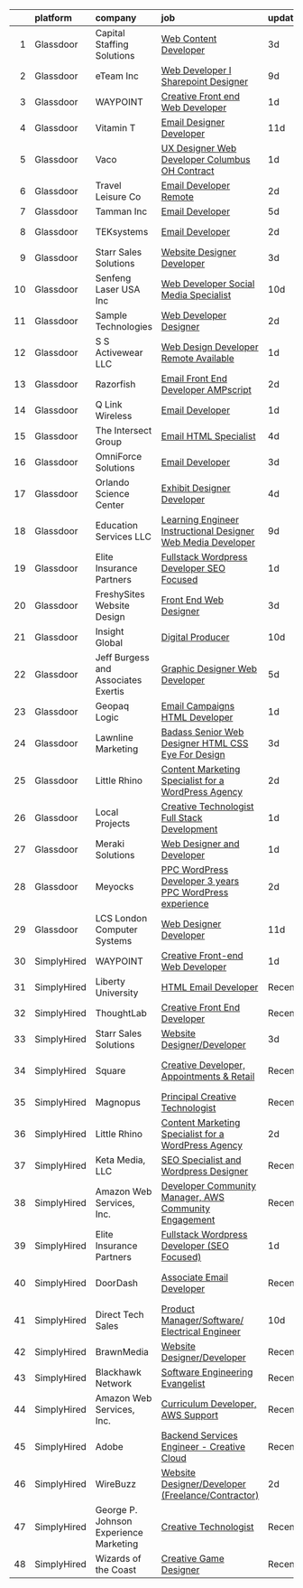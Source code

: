 

|    | platform    | company                                | job                                                                                                                                                                                                                                                                                                                                                                                                                                                                                                                                                                                                                                                                                                                                                                                                                                                                                                                                                                                                                                                                                                                                                                                                                                                                                                                                                                                                                | update_time   | location            |
|---:|:------------|:---------------------------------------|:-------------------------------------------------------------------------------------------------------------------------------------------------------------------------------------------------------------------------------------------------------------------------------------------------------------------------------------------------------------------------------------------------------------------------------------------------------------------------------------------------------------------------------------------------------------------------------------------------------------------------------------------------------------------------------------------------------------------------------------------------------------------------------------------------------------------------------------------------------------------------------------------------------------------------------------------------------------------------------------------------------------------------------------------------------------------------------------------------------------------------------------------------------------------------------------------------------------------------------------------------------------------------------------------------------------------------------------------------------------------------------------------------------------------|:--------------|:--------------------|
|  1 | Glassdoor   | Capital Staffing Solutions             | [Web Content Developer](https://www.glassdoor.com/partner/jobListing.htm?pos=122&ao=1110586&s=58&guid=00000182bf277d34a5903e07c452c53f&src=GD_JOB_AD&t=SR&vt=w&ea=1&cs=1_0bc662e6&cb=1661064412820&jobListingId=1008076145332&cpc=8795CF9063CD573D&jrtk=3-0-1gavievb4jigj801-1gavievbtghqi800-8bb32b42024fd11d--6NYlbfkN0AHXq2vAVwR3IH7wgnTMdWCa3HguypIXx0DFudX-u0zu6XSU0N9gDGCMsnO9yvyAfOBmM0fm9Ew2n-iPCtQH5KjFYoP65k9zOhdkHSR8pSP84WNl7tb9LhBHqSW26SPAcgRqY92wchbV1YjTogn0oetfvIM8cBqnccKlMzZCIp-UdAakgeYThMjmhEtV8vcX70vWQtFoLeQtuhxS1tUjf9-GgsQ4HdTzmIL50fBUW7zf7RRl8TgiXVBXI414QuV5ljdEzpS3fP-pM-rRXbEsWwPYEAh86e4ObE5eynp2vj3QaFz56Xt_fD1kLJE_NWS5qCJamEb6YjTwbDlJK9O5nNRtdAZaKYYsjZcw2sqDYK5VEnf_25fFz6tU7xH_MnMceurGhSRjaJmGMCJRYrOQTZIt2Z43r6Ee6VpXZErZPD1QfqLPRLa7DmZUfpvPQV5RQ8mrpCGAA1piZWzawIX-626CVcWZsPXTLj_leoogmyAjPdrrei6kXWj6lJXHH8IQUkucZr57bOAqw%3D%3D)                                                                                                                                                                                                                                                                                                                                                                                                                                                                                                                                       | 3d            | Remote              |
|  2 | Glassdoor   | eTeam Inc                              | [Web Developer I  Sharepoint Designer](https://www.glassdoor.com/partner/jobListing.htm?pos=126&ao=1110586&s=58&guid=00000182bf277d34a5903e07c452c53f&src=GD_JOB_AD&t=SR&vt=w&ea=1&cs=1_6064502d&cb=1661064412820&jobListingId=1008066878548&cpc=2CAED5C921A5F994&jrtk=3-0-1gavievb4jigj801-1gavievbtghqi800-850d932022c0bcc9--6NYlbfkN0Dtmpfj98iB4C0jJJOWen3Era3IQfJzNZ4PFwBIKpo80E20bU78zJ3qEgsYTK5DSPzuclvV91SisNWEKTRqgjREJl8qL5FgOUjzi02qgR1gqdgVoYCVdoiSQWs_6sV0PbQu6hjJGDTziVQRi1HM42vBckjptE7aIC_lp1RQcBvCaDRqAl_A3ENu8PewGKQpueXriNRJceVKK-mL-BAEikFswRwE2z2qokhBCzYjDHSk9JHZ5OhtPYqqp5-Neh2FNJc4x3vcfyv05GljqB0fbssX3wfIIqaF81tCA-KsmKpcByhg_EM3h6d5-C3EtaGEmeY6S8Tfqla1kiyWsCj0TH6Oday7k4AUj3cgPyoD8_PvGZPIHmrAQegixqAreHQO-fQdQCE0AgpEObgP5MDCefvVf3TWqrwDjOfOXKO7YK_cTgQrqSZKv-25KFiEE-MFfGEzqGfm6P7vTUTpsdKICFIksYzDstQaBFA0XTGvAoLKVbHLdj5ziB18Bdno8IsgkNcL3UMKx8fOdgPi7a_xBeV6)                                                                                                                                                                                                                                                                                                                                                                                                                                                                                                                    | 9d            | Hartford, CT        |
|  3 | Glassdoor   | WAYPOINT                               | [Creative Front end Web Developer](https://www.glassdoor.com/partner/jobListing.htm?pos=129&ao=1136043&s=58&guid=00000182bf277d34a5903e07c452c53f&src=GD_JOB_AD&t=SR&vt=w&ea=1&cs=1_c1b47ef4&cb=1661064412820&jobListingId=1008081880701&jrtk=3-0-1gavievb4jigj801-1gavievbtghqi800-798fdaab24be8c44-)                                                                                                                                                                                                                                                                                                                                                                                                                                                                                                                                                                                                                                                                                                                                                                                                                                                                                                                                                                                                                                                                                                             | 1d            | California City, CA |
|  4 | Glassdoor   | Vitamin T                              | [Email Designer   Developer](https://www.glassdoor.com/partner/jobListing.htm?pos=115&ao=1110586&s=58&guid=00000182bf277d34a5903e07c452c53f&src=GD_JOB_AD&t=SR&vt=w&cs=1_6732fd39&cb=1661064412819&jobListingId=1008063446663&cpc=C4A69CCDBB3B9599&jrtk=3-0-1gavievb4jigj801-1gavievbtghqi800-d4692659256fa42c--6NYlbfkN0DMrcEu7yrtATojKJA7cEzGQ3FdRGWLh0CZQInL4ECGI6k5tN82kdM0cJmh4vC7GggoaDpZF-uGe_M1NRG9meqqrMiqmAibSBPx91WqWCDd7pX7v9No6_bR947IRTmNSOrdi9g-FXlm5MpCL9DmphcIF52SZa-kB9RfDg1t5yECEr_8QhtN51zfHXYgRSTBn_19Lau4oR0KlFxt48gff2pMqhczw1kofdvP4nPiPriNy2wa8t9Su5DkKc7KzaWHwneWGuMLX_SFf4QVBOEIYbO9cHA4OlnZZpZZFo8qcAqHCjiRV8qEBMAKxJEIGxcbPyhIgVDiXFROHz0T-RrlxOlDPFZgQPpQtOjC4p5-znMiLZV3-NZRn1wdLZOr5T1WvJHoN_P905jLNbP81yiJh9JGYB2yL8Wa7o-FnUCU000AKA9dmQxhsuZPWQSvTxmAZa662lLXhspht6gN6JmDM_BQnv_hJoXRnm53v04aDelYPQ%3D%3D)                                                                                                                                                                                                                                                                                                                                                                                                                                                                                                                                                                       | 11d           | McLean, VA          |
|  5 | Glassdoor   | Vaco                                   | [UX Designer  Web Developer    Columbus  OH   Contract](https://www.glassdoor.com/partner/jobListing.htm?pos=125&ao=1110586&s=58&guid=00000182bf277d34a5903e07c452c53f&src=GD_JOB_AD&t=SR&vt=w&ea=1&cs=1_661be4df&cb=1661064412820&jobListingId=1008081445097&cpc=F4EED0218A761C36&jrtk=3-0-1gavievb4jigj801-1gavievbtghqi800-49a826265b10ae96--6NYlbfkN0D_sybMACCpf9B-677oK5j6rPldVB6BlrVvFjO_o-GJZbzuF-qh4PxErFUqfUsv_6u-7anCP2QzwgZ2b5Nxma_Cmyz3dwaQ5mAwI2p9kjSwVP2lokha-mPe8DNosJknwz-6_MCKUySezjGZobf7miY0KuzK872jTNLCHoWH1v03sbwoFj0Vvp289MRhEdvO7Iht-q3u2W7ZF2IlalxdWr-dBluQPTlrP0lP26Q_UwyCs9AU8l7Se8L9hiJCCF40p7ntFCZms_UuAU4oxjatt-EdTxhoua_9TB9NZ_dB5QNHzSr-NfLfrZfXw5-4FtXfh3vefy1QREjf-b1Z1Y4CH9Uc_0uVpx4iX0Lx9CmE2Q-ZqM2moBAqEbnHM4HK3Pr2GlSYALohkwJ6J3c_Dtk-n-fFlvgTj0byPOaU9YVeacQyEv_UUxBXftsrHpp-TbgjVQt9DEFaUv_VJKeYj1Hhr-scn9-ylb6ord4IhGq4Bohoz8wFtSM2BKpSNPkXzv1ollH05zhApwKh9EKrQwqxn8QQygiJVPWsbpz_3NUBD3y_KxQf9SqHxbnTumI_Ur2lb04%3D)                                                                                                                                                                                                                                                                                                                                                                                                                                                     | 1d            | Columbus, OH        |
|  6 | Glassdoor   | Travel   Leisure Co                    | [Email Developer   Remote  ](https://www.glassdoor.com/partner/jobListing.htm?pos=128&ao=1136043&s=58&guid=00000182bf277d34a5903e07c452c53f&src=GD_JOB_AD&t=SR&vt=w&cs=1_d7da9dac&cb=1661064412820&jobListingId=1008079659296&jrtk=3-0-1gavievb4jigj801-1gavievbtghqi800-0defa98449857ebf-)                                                                                                                                                                                                                                                                                                                                                                                                                                                                                                                                                                                                                                                                                                                                                                                                                                                                                                                                                                                                                                                                                                                        | 2d            | Orlando, FL         |
|  7 | Glassdoor   | Tamman Inc                             | [Email Developer](https://www.glassdoor.com/partner/jobListing.htm?pos=127&ao=1136043&s=58&guid=00000182bf277d34a5903e07c452c53f&src=GD_JOB_AD&t=SR&vt=w&ea=1&cs=1_ad087417&cb=1661064412820&jobListingId=1008072470181&jrtk=3-0-1gavievb4jigj801-1gavievbtghqi800-0e202fd04e300cc3-)                                                                                                                                                                                                                                                                                                                                                                                                                                                                                                                                                                                                                                                                                                                                                                                                                                                                                                                                                                                                                                                                                                                              | 5d            | Remote              |
|  8 | Glassdoor   | TEKsystems                             | [Email Developer](https://www.glassdoor.com/partner/jobListing.htm?pos=117&ao=1110586&s=58&guid=00000182bf277d34a5903e07c452c53f&src=GD_JOB_AD&t=SR&vt=w&cs=1_0d735a5b&cb=1661064412819&jobListingId=1008078445654&cpc=AC285F3A3ECA6BB0&jrtk=3-0-1gavievb4jigj801-1gavievbtghqi800-50c6ba0c79b57535--6NYlbfkN0AuKz8EBO1xHDEL7V2YF9xF3dC_I9B9i-Zw2Jh8clPMK3KTieKealHQMRxLfyLBLKIUXvkhOpTVMZO54jnFsfE_40S2u_APVCT3ZDJTMpDjXxvGrSH1QJXSuUQ1PT67D_R_LFKuiRVGR-heNesM4gJnlapIMZH6R4LpOp7nbxKbffxx9UILbM-PvxA5X-JmnX1EnzWPtu2Ld28f-3VOML3WnBVJqgmzvpCfFkO3-WQ1Rl07V6JCuHMt7g3rQjJvh8Vg4yproEO5owVTvcarpiJdDTgUYYVtL-tIfIe4mcHpvy1w2U7zOonbbGKy-MK_pqoFfM_tL6V1uJNoF_1d_NU8l1-Kms6NBf1DA31FFGJgbc6NMA5R2ZsTcQkmkkTCZ7DZh0XPUcGARSbCzQX_Jtgs2B8eQPuPiopHUj1LS2L_3jnGqXrJNVyVS8fK7_jP72GIhgUy_mHGle_KKNwJNE4ELNNlPaMYCakyZGnS9hWOdXvkjX-NBYjsZo9zNZ13H8DP-7d1DBPsynCKCGVjKapOb2qkKHPwQG6BdCkVOSkjiBlGP36A56NnvaPGTV9H6wO9Rcw0rU2GqoJCQ43Fzme3sjCqRwEMpfoOTHwSkAltusr3M-TOVK2pDdpdfOys6DnUvG4a8fHbCVu85eqM7nP-Zf756GjrXeyXXoveUBi7yd0mE0_nhCU_pAW1Iv48eTcs6WZOaheTC7-hm5UTdIC8Vg4LbV_NMsPPUhyDQq_6d0oKICoo7CNAbusGu69fZ1y44vItUgx0AUOYgnbebSBkWnYN_67fCK2KUY94rGSN1K78mqTOmk_k3h37LhXxNICjlZjQxYqBe9zkfkTyXwVxsq6bmLUWdXcIRe_h3KhfYMYKfI30OPXFjCup_tPZJYIT5RBsGWFsjXW6x6af2mJqinAUSs_PfCc%3D)                                                                                                                                | 2d            | Owings Mills, MD    |
|  9 | Glassdoor   | Starr Sales Solutions                  | [Website Designer Developer](https://www.glassdoor.com/partner/jobListing.htm?pos=101&ao=1110586&s=58&guid=00000182bf277d34a5903e07c452c53f&src=GD_JOB_AD&t=SR&vt=w&ea=1&cs=1_f1103936&cb=1661064412818&jobListingId=1008076136835&cpc=DD81B0F02CF16109&jrtk=3-0-1gavievb4jigj801-1gavievbtghqi800-ddcb1fae4ee85477--6NYlbfkN0DsjpLgDvBclJPstWYYib0fNii1R7GC7DO9whXo_Eh0zYplQGpKtzw1lQtNYmMRfcmvK3Iy5C2BL0KJu-lLXTyb6Wm7XNVR8tj-hk7PGBRuKgfb_ku9iZjH-tb3SYdl0QSLHwLG3gfTgr2yZczDS3iZiZk0EOtOAZRQT5c0HFjn9_Og2uxtKUXtRTFeZyNEgnJXSyJM7JHS8uozVIDtmKdGpzcXLKFMYHJ840EZUmBln5xSKWMCZJzj7TzIV3ExbsWE4dpPWJwgLw2SsFkhUepF7jvKJBdZG_inWP7_HI3ga1RUqSlv9Ku-Isro3ycCYNEISKHLreQV-e1dHM6zim1T2sJkUETf2is8ZGvXRmbT7On1zC0IZoMb3dxNo3navpgWvw_Zj-ox8eD6UoCU7rc7IACEKoEEPKAVRazgaBjAUvez2OWUiNcHprf-TZQ7ddFYEIft70HZph8OLF-fbz2EXl2ILpQ_u76SrBJNEZtF5saf8Y9FObnGWm1--5LBY2y-5oeTmsl2uw%3D%3D)                                                                                                                                                                                                                                                                                                                                                                                                                                                                                                                                  | 3d            | Norman, OK          |
| 10 | Glassdoor   | Senfeng Laser USA Inc                  | [Web Developer  Social Media Specialist](https://www.glassdoor.com/partner/jobListing.htm?pos=107&ao=1110586&s=58&guid=00000182bf277d34a5903e07c452c53f&src=GD_JOB_AD&t=SR&vt=w&ea=1&cs=1_60866546&cb=1661064412818&jobListingId=1008065893392&cpc=F5E96E35A1725171&jrtk=3-0-1gavievb4jigj801-1gavievbtghqi800-69604992de81714b--6NYlbfkN0Dx3r3E47sSe5bB3PIy1uzBZvlB7xy2NhfhZMlxQTsxrHvJuYZkuOAOolgM0RwwxFCUzk4WQx86HjZI4gUgx1C0oF6J0TbaPQPyt0QwcdVyAoCHhtnKoCAwe2uWQZDVyb42gfhggtBMSeQF_kTTK4cI21rqjrfWfVy7aWXOh3yapdlN40EuEuEi03dtXyA1NN4mS59OwmmNU-Alnr_hVKeabSO4siTQWp88qdB2tpW9rZ_DLtYFX9EA4xYkQcluEMjj0QCZ_MKikmrqbaopJjgRQPsLJqEczUNMCfkjVYTj4XmV45ivDD1WZ2oCWBUnxQVwndDR6mJ3xq6ZcXWWUY00DpNCeNPXBE0NyZzwrEhE8FAZjS5i55QIVLP3uk_m4US6L6hcArt_JB-swZBrrtZk-4GqfjRpEnyTrwqCcxsQyzmrbeA_iEHRNvVGgBTGg3brkkpcKkQVY2dUiZ2__tuEsz_i3Esp4ujqGaaAUyA9PuM4leMIIjfRWuSm5Wb4MHFUeIxY2N6_jA%3D%3D)                                                                                                                                                                                                                                                                                                                                                                                                                                                                                                                      | 10d           | Los Angeles, CA     |
| 11 | Glassdoor   | Sample Technologies                    | [Web Developer   Designer](https://www.glassdoor.com/partner/jobListing.htm?pos=114&ao=1110586&s=58&guid=00000182bf277d34a5903e07c452c53f&src=GD_JOB_AD&t=SR&vt=w&ea=1&cs=1_59ed826d&cb=1661064412819&jobListingId=1008078578505&cpc=56C4EA4A1A191A49&jrtk=3-0-1gavievb4jigj801-1gavievbtghqi800-cfcad52f3ccf37d8--6NYlbfkN0D4nuovUOU2dPryPr7-xanE7ZFWASvaSyNm3BqXIbrO0npDAFoAgEQsBBjUOAjv1PQnB3hwwrZmiOMA02kYqNnnHKWjfiGNMQW5EU7ErrgQUTQBKpdQ35ajdqRyVOpYt1ge-nlWBdEdOWxZg23c7O0q-QUnaWi8gZT3BRnlNxG5nms1UgSG3pAWYhhzkqBf5ijT4sr2aBCDEHfXgXLessUoqf7-itjj3CIGrZXcHjI0LjOnN38Qqwzn5eRgtEAtv_72HJBojMaTStN9F7Toxwr7p0Ode4YDxwM_H6MTagJsdBk3rECqW7kB3FhN0htM-_vLtOkpQ2HFUspKGnQq_NNZo2hXwqyk3nsbbLmiwe2xxIv8ufrpLTuuRP6gXZNmmFP6RAKVPMQhWkrdq-o3fe9gYJoQAOaoR734fgiWcFZr_3JvXmhUnuFyxLqw3wuR2my6pTctAXDyTQp41anZfRssOkyNFyTwtlX35jH915T1g8avpxHZxIeGmJOnswMSG4o%3D)                                                                                                                                                                                                                                                                                                                                                                                                                                                                                                                                                  | 2d            | Ann Arbor, MI       |
| 12 | Glassdoor   | S S Activewear LLC                     | [Web Design Developer  Remote Available ](https://www.glassdoor.com/partner/jobListing.htm?pos=109&ao=1110586&s=58&guid=00000182bf277d34a5903e07c452c53f&src=GD_JOB_AD&t=SR&vt=w&ea=1&cs=1_0d905e7d&cb=1661064412818&jobListingId=1008081606232&cpc=334ABAF5D42DC775&jrtk=3-0-1gavievb4jigj801-1gavievbtghqi800-11231ee6cd76ebf8--6NYlbfkN0Ajr136nt6A_LHOZ7dazkZBMRVGXfFx1UH3hXSlGZi78qV2vh4IIPaG56QxCFgA56BGxcurypYQkBVspfsnTZJRG1jkpX72_XzffxBJorsT2OpLdH8jKJAKJqcGF31IQrDbUVhb_4mUmFjSEoC_puvAy6im2C8FJQNIGTPivGcq2Xp3QWDoD0YTXqusHQnNuVfLov6vtLe5iVpX9YL9NlSaWCEFlzuQHdLlynyIKx9d4crLBB1B6qP6ePbJaPqTLqw04SfQsYzTEZPIELfoKnyR1NMjZPjD_63XO9l2avqCxaMJRuLK8bzNxIBx2eCZdC1aLvDgxhSILe512MTdIHyZe-H_L2Cxg3icJQoerDlEjVAtPAXWjSWm5kxl6GMv2h1T9HK7Fy6Vwv6pdJS8ZpSnrA2L0QzSlJzThfnppv_NtjbaklnPe4QWxKNwyQ1xHh257OSQ2env-Mnv-EEVkeTfHDspfKVsKWHb8mnnKWS8HNxmlYy-1dPiLUjKDo0P1GSO2w5TzUHslLAjOFDT8i7mHN6bDVRuKevQ_RKDuU3CjNADDqZCrvqeTz2ubEOqxROlZLwmXN-S68nkCxx4iHkePd-Yc6Qq8SF_hPfugWcmv56Hysf_B8rQtSkZAu9cdK7cM7Y-6cX4LWKuSahJMUTiDAgLIpJ66WrE-pBf7HxeaaH1sakXQe2CA_lfRMK5auKIiUcB_IVpI4O9wP66IuZ-ihtTabW2Rz1QuGxum0HvG985eFoLPBIb-yVZRkWYqMs%3D)                                                                                                                                                                                                                                                                   | 1d            | Bolingbrook, IL     |
| 13 | Glassdoor   | Razorfish                              | [Email Front End Developer  AMPscript ](https://www.glassdoor.com/partner/jobListing.htm?pos=120&ao=1136043&s=58&guid=00000182bf277d34a5903e07c452c53f&src=GD_JOB_AD&t=SR&vt=w&ea=1&cs=1_54e3a548&cb=1661064412819&jobListingId=1008080095120&jrtk=3-0-1gavievb4jigj801-1gavievbtghqi800-dbbce52e5779375a-)                                                                                                                                                                                                                                                                                                                                                                                                                                                                                                                                                                                                                                                                                                                                                                                                                                                                                                                                                                                                                                                                                                        | 2d            | Miami, FL           |
| 14 | Glassdoor   | Q Link Wireless                        | [Email Developer](https://www.glassdoor.com/partner/jobListing.htm?pos=106&ao=1110586&s=58&guid=00000182bf277d34a5903e07c452c53f&src=GD_JOB_AD&t=SR&vt=w&ea=1&cs=1_bd296b9d&cb=1661064412818&jobListingId=1008081621414&cpc=D99DB9A39DE67464&jrtk=3-0-1gavievb4jigj801-1gavievbtghqi800-ad61b9ac912baf76--6NYlbfkN0C1n-7uwLBmXreK9Hz04i1NaXR3ByHk8AHoFYtQOHcucngP0fSeBwU1va0n9hUyBVaAI6oExeKecRKR87WNuvyT1-lb0hdePcZdW5hHRwxQUII5lAiGOEk0YkPvnaaIvm9DKktrut8n0XsjBzFcewKYiXuOoVj6bm5ayNKqKX7IdKuQBcIk97fv1CLN5CZyqTzw5gVs5hM87SoNvyAiKfYnStZaN_fpb4utOi8Dd6i8weQ07a9YpUwektiMlGf0v2EmhHUS4LKfHRbTGocIm5Jb3kutTqofr5vgivUKw8hxk0610mB1ydLIrtEwY2W7C8oP4hdhSfBSZ_IOoxs5Iv0rl0mMLVhCW9xx3WM1P8tMB-qagF0VcTQGlbI7nruAMiWgpmvdZ42RshZqgJ9ncYpcIyKmW3Ew3DS4rCVUNdGVWzS9JirkijftM2IdmoavSEseYpSIjbYjT_9HdlBwr7KYvOyopEqKpNjijSTicT02XJFfdA25hylk1a1zZrO6Eig%3D)                                                                                                                                                                                                                                                                                                                                                                                                                                                                                                                                                           | 1d            | Dania, FL           |
| 15 | Glassdoor   | The Intersect Group                    | [Email HTML Specialist](https://www.glassdoor.com/partner/jobListing.htm?pos=118&ao=1110586&s=58&guid=00000182bf277d34a5903e07c452c53f&src=GD_JOB_AD&t=SR&vt=w&ea=1&cs=1_f3d7cc90&cb=1661064412820&jobListingId=1008074370447&cpc=0FE1F5EA2BC84A01&jrtk=3-0-1gavievb4jigj801-1gavievbtghqi800-22c56744a00dd6d9--6NYlbfkN0D3PcU9heefYh9TtgByvMoljOix8d9QGO4-sOduKDD9bT1jZI9CfBWrR-yhgruQBi7BODCzZdeBCVxltjTcoLfa9fjLk7NMFbxIrl9F5qP5psuaO9TR_rl8p70B1b0bwKQhJG9MZh2IuOyJto0tZsNoJrw3F83L99OynJJIDCLJuZYXtySHDGkwyagBHaLJOEPKsNw5AriddvFnwOYSll-XGSGu9gfxTLl0pzjE8D-1mw1OHsc1IL557VS_XbF2Rby-KWfz6YfsEkmNe-hnNfWS7XzldC_DnTfHfL2rrN1dKYU5MKuI26qEZ-iaS0ooqsbXciG8_xoZfgIaYMbu8nwbatWN5o343Vshb0suhR8AniaAXzWBh_9pNChg-EHDmqQJD12NoegW6Xz-vHk7KDFRHQqcoWF2pO97OmWpNwJPve5SlrW5Ep7ct7l_jWuxiaX7PI7aLWpBCDFvFriGpzlFNOKuRqBKF-fCq0isdqx47HuQgnTvfTGY9C38sNkoPKx_PBaju_pVSg%3D%3D)                                                                                                                                                                                                                                                                                                                                                                                                                                                                                                                                       | 4d            | Plano, TX           |
| 16 | Glassdoor   | OmniForce Solutions                    | [Email Developer](https://www.glassdoor.com/partner/jobListing.htm?pos=110&ao=1110586&s=58&guid=00000182bf277d34a5903e07c452c53f&src=GD_JOB_AD&t=SR&vt=w&ea=1&cs=1_029ca512&cb=1661064412819&jobListingId=1008077004504&cpc=6FC5BA77C9A4CD78&jrtk=3-0-1gavievb4jigj801-1gavievbtghqi800-235f6d49e9ca6460--6NYlbfkN0Aa0rf0p4H-wSSEnheLq9xoxCQnORZZzDlklJQihjLqJFevi_TyuHmg6ZfbcbB1uoQD05X-NQeVhniTWMxcs59AHFds7xdB_TWZrCqSZMvTPXsGmBK8rqGqV2KySjGmpjZnzhGStyWV_yKx_OyFHaJUbwxbrBNGh24RY51dnPAcBUHCY_NUggq73p-pnTSNzbGF_Q5ax2h-VvHren4Bgl5Z66-nnM0YluVnXP6DfFhkG4nZdrZDEtAMjgLlkQbjAhrebAmjjKc4pbSKWiiZr9TvcNqYBGw9lUDSXjqJPO3BC6V69OaskISqi8kmKV1pLN5--KkT_8tbQ5GCAsI_G6M9y_rV5l4t_cy-lMvp9FtAgskvXQYlnHMPdqPZJWutaIeM5W5u2mirT3cJozpbPD8J5s9XEDulgRtJwtzXudsa7fplINY57JS1wrG06MpC3dIWk86SOrqcVro14SeKEtSqYkLf-7dCGN4ZOwWCXQ_GLvJ__dC8cr-Co_hWkOXchwihT4_lswTQ039vLPgyiT-UlzLvEMYf_f2trdlHTAIApCV-hk60qongj9IYtmQAFok%3D)                                                                                                                                                                                                                                                                                                                                                                                                                                                                                           | 3d            | Remote              |
| 17 | Glassdoor   | Orlando Science Center                 | [Exhibit Designer   Developer](https://www.glassdoor.com/partner/jobListing.htm?pos=104&ao=1110586&s=58&guid=00000182bf277d34a5903e07c452c53f&src=GD_JOB_AD&t=SR&vt=w&ea=1&cs=1_5070c01c&cb=1661064412818&jobListingId=1008073917846&cpc=0B561D89933DD0A0&jrtk=3-0-1gavievb4jigj801-1gavievbtghqi800-19530d0494599900--6NYlbfkN0Dlo60a_d6b-ZbHMAl1R6dg8b70dlJGCHmV1YUp37ql6Hlxf0AnVUQRHMpH0SGJAODkvMvtI4dD_VJ0FBAIEo24wrR-cBIVwY62V4nP7xc-cspw_Gy2QAJq22aWSQK0-k-P8GtrQKWis7qdeFrSuAc2CL0nTVehODDXxeTLKoX6ib_LUZVjOw0QBorjH4VwKi0obNB3sPI5sKfLLq5GUVSlD8QKEjlTBkBEN49Ys0oTMqfO5XAt2wystF7s0rJ4-EexwUlU7LJiczYIXLhZe5R7yWKBsxtokvwfwc3RuUC8SI7tjgvj6y-0ZodoHfbgJEAi4JOceGamSCQ2lud1xPOtU_IEiOzqk4wlMKCUGg7aQ1w6MpqKFbuvJ2ZJYysmdr1l_RShrJwwBwvdCr_uAaWri8TeuoalwgDbvzeO7qLmtJXrIsISjsMtyfCituDaL8MjprMwNLeBlAE2Fae_MowBkaACadPgfO-bynHA-kQduVpdL5hTdUiGTZxcH60D4RghLAjwQZCgTg%3D%3D)                                                                                                                                                                                                                                                                                                                                                                                                                                                                                                                                | 4d            | Orlando, FL         |
| 18 | Glassdoor   | Education Services LLC                 | [Learning Engineer   Instructional Designer   Web   Media Developer](https://www.glassdoor.com/partner/jobListing.htm?pos=103&ao=1110586&s=58&guid=00000182bf277d34a5903e07c452c53f&src=GD_JOB_AD&t=SR&vt=w&ea=1&cs=1_0c4cb0f0&cb=1661064412818&jobListingId=1008066909758&cpc=3E225290CE1C2C09&jrtk=3-0-1gavievb4jigj801-1gavievbtghqi800-284ba06f55818617--6NYlbfkN0Dx3r3E47sSe5bB3PIy1uzBZvlB7xy2NhfhZMlxQTsxrHvJuYZkuOAO8NLLpNPBDlQBy4YI4dsf4M481fjs1It8XAaLgfPVg7O7wLa6K2KfRCWJoG51uykFd2Di0ygXpNA-srD7yrKq1su1AgZeI_95v-CZJV-jW6xG0yKeZuZX51yvGqzDPJW644DgL4OgIKlohmAGqir8wriDeIoYSOyddLX-6HXFLAP4HHfpxEJMTDn5HokHVIVFA9qEQqqkktPk1OoxlsrYIVoZtNJb75A4QoDfJrdgGR92jQlGfhOTsjD2AeVnx6Ai5CafEf_frpE29By1zZIfgMPZ0locztryaPccRTcHpCGNONnk6lnRfcIJ-iW_ds9xFOAGoVJxExPLitTKYjpd5ZLAkoEmYPXmLpDUl-oG7t_PrWauZUf22Z6c-T3hkCIssBdqCcduc3_nvuyOQB3KYbBxzkvP-aI5V0C96pS7v0zfHzb_x3eaYB9qoEQ26nTvN934fzGxr2C2lA8WlJneIZ6RWaO1qgGP8VZBH97ri5bSwE9Kjn9kAFBbF3VEoUt-0Aep6jzP-mU%3D)                                                                                                                                                                                                                                                                                                                                                                                                                                        | 9d            | Draper, UT          |
| 19 | Glassdoor   | Elite Insurance Partners               | [Fullstack Wordpress Developer  SEO Focused ](https://www.glassdoor.com/partner/jobListing.htm?pos=105&ao=1110586&s=58&guid=00000182bf277d34a5903e07c452c53f&src=GD_JOB_AD&t=SR&vt=w&ea=1&cs=1_c180540e&cb=1661064412818&jobListingId=1008081178583&cpc=F7A2269C793D5877&jrtk=3-0-1gavievb4jigj801-1gavievbtghqi800-7047c277c971f962--6NYlbfkN0B4jp5mfsiLEiFpPCxOna81i2z6rJx9ZIZWhVZJ6SFnYQaGOjy-O8tllNfusRWo3C7qDZTwPkhHb3B6oPXJhckMytwT5frXna7vLHVkjwSmCqEpFv75PVg-wYJtimZsUoA2k09vQ0uCDgz3N8EhMNwYgYkWVgKndjEzBp151-L9TBauw9aSMiRnrkTHUAmsgu8RP92u3HyEWipwalevjadZf9QHLz0MqkqZNdx0mN-chBd8IAQ1mofz-qXl03gEFnkoc7W7lN1JcIQTsq4uHhH0UGAPlmGuYAUl_ibNyanu8CHdsq_iDSi6PqfwNrlWPOjJaBm1EATDydvOaDY8TVqi9j2tcGz1mArGDZP8WaQ0DISyVYY037TcgwurK8R-1W1WDfVZfREgffc5lMSDQybJzBLA7MJr7H-TdxpShuTqmmj7NGzLp4yOYZnkUt4i2XEz2BImKTVhFmF9DbUfyR6EgFlXo_ZodA8QU1j8DXXIBwHYAjzO6wV2DnYSOHVihmo%3D)                                                                                                                                                                                                                                                                                                                                                                                                                                                                                                                               | 1d            | Remote              |
| 20 | Glassdoor   | FreshySites Website Design             | [Front End Web Designer](https://www.glassdoor.com/partner/jobListing.htm?pos=121&ao=1110586&s=58&guid=00000182bf277d34a5903e07c452c53f&src=GD_JOB_AD&t=SR&vt=w&ea=1&cs=1_bec4ef02&cb=1661064412820&jobListingId=1008076417077&cpc=48B9F4758953335C&jrtk=3-0-1gavievb4jigj801-1gavievbtghqi800-c65fb05a0a8234e9--6NYlbfkN0BzeAwR4ev7dXwU8mpV7S3pjbW1SGPXcMcssMq3qbuzgFU4MDZMmot3ZodX5bMVbxc_oQMbUUAMaEweN2RUy7wnwXvzMhSQA4W_sSIc8bk-TMfGD0jY1fUHb9iXloz7VOv7exzAfAxBZO-okvRTeVO8UDIO65j8IRtYbZdxYdYAFTZ33vjgX8xX0PKOze_8X2Pb4a9oHYoBGQtjU4TT7lKAPBpOvSB9L9zX2lzSCLshI4XExUgI-CK8eXk0l1BfEm40oc0ffvkdg6AM-_W8UJ53W-agfhqagPlZsjjjOGfp2wEgT6HVpv63TTnmjadBf3HNBCki2YrrpmiK2JRBhKMOGI6_IB56zww7etJjSkxjn_kMBi75kzuwanrreoUQHM0WMSnrm-lzHTE9p36IUoQxc5-wW8vXXuHkTircp8oXzA4Vu0AU8Z-9oULqTZwF490mENQALD-yeHSRnTjMIiR9B-h2cQUQ7vtTN9vZG3Di9nmJAVDOmATL7mUU6lw2h4U%3D)                                                                                                                                                                                                                                                                                                                                                                                                                                                                                                                                                    | 3d            | Remote              |
| 21 | Glassdoor   | Insight Global                         | [Digital Producer](https://www.glassdoor.com/partner/jobListing.htm?pos=124&ao=1110586&s=58&guid=00000182bf277d34a5903e07c452c53f&src=GD_JOB_AD&t=SR&vt=w&ea=1&cs=1_ab1d6d72&cb=1661064412820&jobListingId=1008065149249&cpc=C4A69CCDBB3B9599&jrtk=3-0-1gavievb4jigj801-1gavievbtghqi800-ce36b141f22d5496--6NYlbfkN0BKkHZu3wF05EeDimN_p6sYpKCMArvwa95YdH7UpkaBCoSUOkIYlUzf1Pb6Z78DI6NYp2c0EUd8Ub1ij7G3-6hHgT95PpZlrvnSOmuCMoxs5mGj0ULylIxlUCYDvYCS7-VDtSZ8EK7aglIsVCwREydsrprgivbk1Ig5oV5zQSXie93MTMf-6FiZL7e-tgMjNVFQRT225oN_ITDxthJeiYyKAtrhctVYmEJv0KjBa1IOAca9o3MKw2w0IAVVNCROhlQWbQwyBvrof3SmmBtU8bQu7tcXhP7Zuwy2Oba9oFsJdGY6grpXFDzAzP5ol7ZwitH86-be7UeuY9LzfHjouqNBZcgBaW5DaSlG6SikELtMvT_KSb5jBQtk6JePfxEFWwUr6OuNrcIvgyj4SNE9W6ILKsVnbioFkVZzKo2Ojwn6L7DOqZKVeq-gXT8fCNc7F7lnI-gVIS3RbyCwXnHWQxHEkiwzEj8d85xT4gcLFBxWM6iS9MPxbrzui30rabHGQok%3D)                                                                                                                                                                                                                                                                                                                                                                                                                                                                                                                                                          | 10d           | Remote              |
| 22 | Glassdoor   | Jeff Burgess and Associates Exertis    | [Graphic Designer   Web Developer](https://www.glassdoor.com/partner/jobListing.htm?pos=113&ao=1110586&s=58&guid=00000182bf277d34a5903e07c452c53f&src=GD_JOB_AD&t=SR&vt=w&ea=1&cs=1_8b045b01&cb=1661064412819&jobListingId=1008072105866&cpc=883DC43018083D9A&jrtk=3-0-1gavievb4jigj801-1gavievbtghqi800-eb7bae537d5056b3--6NYlbfkN0BBGG9LMNqL16EzDx9S3nKk4b6IwprgSJginr0DZD_oW5yEAmn-tqn_cHYTcN-gQ8X3avjbVkxtpV1hM1ltQrdUykwFPcQUkdeB8wOnk33ZhLl1qOFdVyaihTghlzGi6PpcrvemcVuA7Cpi2SoW-xTSrmhHglb65acQekKY2c2xg7hkkctyoNDE-KF5l7mYK2Fkx5NB9TjzrBYQf3Ls8ouKVd486v_01q-JGFpbkmgcaFceH3e03M7k5FM_wAC6BDxxAmhPPgOaEPI0ErrL3EvyOcCtZPGs0AM57sjdB-phE1gSDFM_XdEqjq7tCExWCvXZ_-8eGuZDxoi1UUn1eYbbeGBejCHFDUpnz2xuxdH8n34PzywipCMBCgIOdsSTyJ310WJNaHsopQB_Zyo6J1f70wsUyYXltOyCmPAkMoXRyoteV-8VTLcahSbi3SIRzZLJPJbDl-Dn8z_ErllstmXQP7d1Qio6P8WpVSt8XTnM7P93hx7kEANR1E6hJ6c5bHb9JCGCcav2kAc2sicNbFP4)                                                                                                                                                                                                                                                                                                                                                                                                                                                                                                                        | 5d            | Folsom, CA          |
| 23 | Glassdoor   | Geopaq Logic                           | [Email Campaigns HTML Developer](https://www.glassdoor.com/partner/jobListing.htm?pos=130&ao=1136043&s=58&guid=00000182bf277d34a5903e07c452c53f&src=GD_JOB_AD&t=SR&vt=w&ea=1&cs=1_3d03bd9a&cb=1661064412820&jobListingId=1008081902545&jrtk=3-0-1gavievb4jigj801-1gavievbtghqi800-de4d855b13e88161-)                                                                                                                                                                                                                                                                                                                                                                                                                                                                                                                                                                                                                                                                                                                                                                                                                                                                                                                                                                                                                                                                                                               | 1d            | Remote              |
| 24 | Glassdoor   | Lawnline Marketing                     | [Badass Senior Web Designer   HTML  CSS    Eye For Design](https://www.glassdoor.com/partner/jobListing.htm?pos=111&ao=1110586&s=58&guid=00000182bf277d34a5903e07c452c53f&src=GD_JOB_AD&t=SR&vt=w&ea=1&cs=1_0b43462a&cb=1661064412819&jobListingId=1008076192780&cpc=83630893E902B957&jrtk=3-0-1gavievb4jigj801-1gavievbtghqi800-e484ed7074032ea9--6NYlbfkN0CSgGTbSPgM0xpgWRkp5SRTexU57Zk_6_bZ18eqb9d2QJSGwfPmdP20ZJn7COX5dU3Jcup__uPyYvFygp23CJPmvOc2HV6cmaK3ebUFwB3sdAeT9C97FHUEPr8kaTKS-VJB2gGOIZsn60uJXYKNceQVP82UTolLC1vwR40675sWo0JSUEFSfubFH6Eh8zjRpGK7Oz8u4Nb2W_sx3vuHDLE5bTBhwi3BBrA7dLWvL2dj87V7q2bPRhrGyNf9vowFaYSkddjW8KD5hEcHGie7EcalnDxzWi0UReOt5FDtXRaiPYpSddT1oCVskVGftsfeceVXEsr7lTM9fCZ6Hd2zXDSQOt50IYdeEPbveZmzyuGBYWOuBLB5gBoieyy8wRBpQ8xEUzxFs61-XFLeDeWbVNSxq5uo37aZaMmAt6LaKDzwOmSaO4f1iWILMZQpHEmd5Wfgqcc5ZHSK_SZSWUPUhFk1MmLyPxLZsffHCiftpMo4O9RJBJfZWKitxTH8lZuDjhSdxNei8IaCcYy86A--hkOrXLfzH-zWnfwGLwIDDT8jsg%3D%3D)                                                                                                                                                                                                                                                                                                                                                                                                                                                                    | 3d            | Tampa, FL           |
| 25 | Glassdoor   | Little Rhino                           | [Content Marketing Specialist for a WordPress Agency](https://www.glassdoor.com/partner/jobListing.htm?pos=116&ao=1110586&s=58&guid=00000182bf277d34a5903e07c452c53f&src=GD_JOB_AD&t=SR&vt=w&ea=1&cs=1_7a6cfb6a&cb=1661064412819&jobListingId=1008078987183&cpc=654405A9B1E0A9F5&jrtk=3-0-1gavievb4jigj801-1gavievbtghqi800-68b470c291fab490--6NYlbfkN0BE1sWS3io7iFyXC8dTZk01nBBpyTqvcghSxkx67H4-m9o72b3Na2UeQXYpQB8brbK2b6EXNH_Ds2Gwmfd68ZuWrGGrxFcZpBARfgo1K9BWuIASlaXHrLe7pU5hOaiybbEz_rJxl9zXfxT2L0IlIJFoTDYWp_xl82tb0AjjRtHz3kD4KhReoPeiaN6cJSKBHQDLQj9jFZaBa9LPEtsAndcPSpeWIf51iT4d5NY7lC36D8maWD7r0QNe2KFIppvA1IA1a9iDcxaDecXfF4cA6In-uZGR6PSuYz2dmpoUwXesYBbyi3aRiKJu-EkIox4l4mTqAF8akmqzfkIc4b9WzlOPpLlO0QvuUDxnAP30xCHOY49ppUTvL6TTlXu624WzzVlEMT-a8cJUK8uG-dH36xuvJtPniu1aD179E3CD437ISGweJhXVenjIRojq4agz5yRBBStafSex8N7kJTrxPZNNwskK8yiCsUb2bbRM5fzbDc_SuJdJZtDgiR1sFg5opgVAdrXFFul-EFc3DPC4o3cS)                                                                                                                                                                                                                                                                                                                                                                                                                                                                                                     | 2d            | Remote              |
| 26 | Glassdoor   | Local Projects                         | [Creative Technologist   Full Stack Development](https://www.glassdoor.com/partner/jobListing.htm?pos=123&ao=1110586&s=58&guid=00000182bf277d34a5903e07c452c53f&src=GD_JOB_AD&t=SR&vt=w&cs=1_196a0d84&cb=1661064412820&jobListingId=1008081262992&cpc=F4EED0218A761C36&jrtk=3-0-1gavievb4jigj801-1gavievbtghqi800-dc6b892230d9f6c6--6NYlbfkN0DG4ntHtB_rMsnfhgmnSvK2brktLme1L4SiDeJjQ-izrVOLqRJ5-yjEhSyAj73O13QoLK1IcewWSH7UfNRDxYMzIgVpPIPpldPf8TSjR9L5Pu8NOWnL9gbOV0mExBJrp8ElQCMR_AWyKC51eTQOStxyWruR7pR4mYQVM2RJORe7YMdNwGkbI7U2QPPAVtz1DaftenTVPmB90-VvlmWEPrZmaU8Zd9v4KQbx7rpFuRavNExzOFDFpHUce40MkS-OjxPWTtuDJj8uJTzeMprU7r7s110PaNKOE0rouhXaecqrl_mvgIXi50Uew1EqudkWbxCybjETrcYaPTW4_-nXpK5bDdaIQ0KSqQ9hSeWVx1JfQq8tAk7hm1vud4KuTvfEWEC4gfkS2427vD4_WyH7NnO6cWLBBjdhEqhGUzQpJ79oEPCJ-1v_jTRLqG55GAipDcR-kanjBvO0bXddBakB1jvH8cxoJL3GKSVIp2so0_l7lDRetU8P8nrsORvmTAoLazChJSoR2G0Q22IcfaUmDHtE-LG0wsf57sZ4kwGRB8tq4LutLdUIZ9COQrfRDzmQltPV_0-2sBq8rshN0yWUmK-cluf9ZP4xmcBanuVTU38S0QF7dPyUQXjYiPZSAgiKfCK05-9O5hfekO9ZpI14XUOy2eb-cWIKP2LFWry0mKPB-ut8-EmQlrYCGpb1TlVThZdrlgj0Q43GkqRiSOiFO7RArRNI4PMBaNeEOAC7jftcpHfkrV_R-0jlYTE6POsoVBS8RRa3LghMsU88P9e5pyjmuozvRTJkUqHJFMdD2DmFm2u86xiriTsGziycD-znnRqvUCHJrtGiUHD9pGDuM04ByShz19mQ7k0jDFDkxiM4TBifwCjecbOPHrPoo2qqf4KAxxhIK02EPnCX6QphWKZ7yJLxcbxXkddvdGfrNUW01sj0Fyn7Sv5qqXQQNFIkhjrL8Z8hIRaSfIG7O_vfuA9ZtLj0S0vrD7XbZQ3AyI1Lgtx6CxxMfomzW7ixz5xGZIQ%3D) | 1d            | New York, NY        |
| 27 | Glassdoor   | Meraki Solutions                       | [Web Designer and Developer](https://www.glassdoor.com/partner/jobListing.htm?pos=112&ao=1110586&s=58&guid=00000182bf277d34a5903e07c452c53f&src=GD_JOB_AD&t=SR&vt=w&ea=1&cs=1_4057bf1e&cb=1661064412819&jobListingId=1008081345836&cpc=FB7E4A1762AE5BEC&jrtk=3-0-1gavievb4jigj801-1gavievbtghqi800-20fcbee1eb88c48d--6NYlbfkN0BWi3eEu-Q0UpxkIUpdrJzmOxHi_XGcoZO2CjQXftiTGI9fTokWfZjTPkpzgBplrcMHEj60FUOAAjJF_SEv7CdTX2l153xa5mQfM55bnHf2pCufnXbA_nbXhgULVW4M0NFEb8U0XItsl9xVUnBCmHEpoi_IUS2Qom6lIOV5pTXvIXF_NF9MsHTArhePxnKDA4q4GEsG4-t6N_qXJ3PLWJpolBFcv-vJYyKPytg_f5imersqf74qky8PYO6jYqneuU2iUz_08Azej8XKMMZKqSSAFzdUFQ3KVUNIFAMx3ruDddOt8aA5jvnxlc6CkE9V-h_a_Ge6h_9X3fPkZ9miPFP8OefB-WThBxFiWpwcjxi3JgvkTiq0Xf8cswfsLdhQhT38fmxZAIKcac8r3378mSW7AzkTbRKlDaylGUxcF54rSTGnTjpzBQDjMK60R5hMo5_iBmpWj7ogcBgKpq5cadxgdptnoqzz882MnViqpmW9rSYz-032IHjUsGkru7wgkGFzi8m7sF9ShLkDw3xqo4ykC7rtszIfQGw%3D)                                                                                                                                                                                                                                                                                                                                                                                                                                                                                                                | 1d            | Remote              |
| 28 | Glassdoor   | Meyocks                                | [PPC WordPress Developer   3  years PPC   WordPress experience](https://www.glassdoor.com/partner/jobListing.htm?pos=102&ao=1110586&s=58&guid=00000182bf277d34a5903e07c452c53f&src=GD_JOB_AD&t=SR&vt=w&ea=1&cs=1_3918987d&cb=1661064412818&jobListingId=1008079757167&cpc=7C8D5D6438C602C2&jrtk=3-0-1gavievb4jigj801-1gavievbtghqi800-d55211a0a42f0edf--6NYlbfkN0DukAwDndutArnS8OT3znlJ-TW2KpK_7rZjO0LfXc6UVE5AelGnR9zi1FaVyKVSX7fW8iH7ZjBYylKtq2aRV0H4uUyYnvuAr2WaxvQ_YIsNaGQZ_Sc5PvQb_k3If6tOc1qL-6qorCWnoenGz4MDUdi0A6Zz92HRj2fzY8hoDQuSL8Y4aSyXX_DsP61_5rEK6r1AxhNzVC6GGT050Zhw-uKyWkeASIfxiew0PzKbDlzJSkBiymJYuC9txTj4SAl96rt4ki1zvYpih56azKEOVmaVQnSB_T47x4qUbPida_WTJ-F9IpO_BGm8S2uHA9St5uRH-y-pdU5y8S668wVfkYN-L5glrp9nCZvHdxDMfgqylSVuZxVBsYO_DKL3xYLluimAXbb-niUrfHCPzDRBGHWLmCvFgANUBpaIaes7QETKbvqsv-k99rDr6W0SdXv8LZCLG3zj6MWieVaSWgcEeCm63qAh2NepagJtnBAM1PlU1lJk0UXua6p7TvHj_64IVwHbkRNixjZdTDKnEEVJqCl5zXKDFTJLtwxDtBt5mDB3Z1L6VPTh_E_7)                                                                                                                                                                                                                                                                                                                                                                                                                                                           | 2d            | West Des Moines, IA |
| 29 | Glassdoor   | LCS   London Computer Systems          | [Web Designer Developer](https://www.glassdoor.com/partner/jobListing.htm?pos=108&ao=1110586&s=58&guid=00000182bf277d34a5903e07c452c53f&src=GD_JOB_AD&t=SR&vt=w&ea=1&cs=1_fad54131&cb=1661064412818&jobListingId=1008063244829&cpc=9A35C3CDC9AD954F&jrtk=3-0-1gavievb4jigj801-1gavievbtghqi800-4a5d56286f155313--6NYlbfkN0CckLY1Y7Nzm7RAXoTq-bvgsovIKUj47znE7HlWw5vlrDWT7l6GaPFsZiavTqzdiZcfoYdspEvTHUkTPwqkpDyJcIlI_ubAh2VDXGpI93ZAN2Vumx5TnwcS4onmVjjsC2kdIR9lIWl7teHjPzRWr7pIgd-QG4TNheNrl-faXpoQscY9VDIZvbct9_-D9WrMzlKxu_9epyxtxqwMUNb4l3IqG9csShVJMHyY2QCU4xCJYa1y9dybCUjmSA2EOU73cvrdkstKzKvp3P07SAjC87ztGKpcrIs-Sww41Os4VsQTWtD0GHdwN1u0MBRWXG4mbKdWyTxalPVU2IKpLRCZalgf6jD4hJySKgr6cZQokj_5vC_r14aw3vdjpoqWeYcQD2F_3Ck4MFR4Vyx7EgRSx-lMntCYeax91xN_g4cxnmOvD0BT3XAUYCe3zky-55-uz49oUVGzagWCQSnguUQ8wO6-vNTmTEYvfiB64H9T9VB672nmYZqFLKxju0ESoVS5_O4untlatZ02k_vhupCz7R0Hk3BkuSHNnzKkxQzjp4_kMXqgF7VUu8LkmRRN_5EHJ2Z5zGxOcmEWcxA7Xq4MNPYoekN93vs_DzMTVEtPm_RS8t4h-iFntIQNNjodYThYXQyPBPCCa7ppq86Du85YAnQYBv3L7vtsZgw0mvyWolqJrQmE9Yh6uivTYKdnkJqXFUbxMHb2401BNoJZ0uHIj6P_6ExmeT-la059v6PlFz2vyzP0JnlS6PtEFRN6pEsg9Kz4dcBMEErcIw%3D%3D)                                                                                                                                                                                                                                                                      | 11d           | Cincinnati, OH      |
| 30 | SimplyHired | WAYPOINT                               | [Creative Front-end Web Developer](https://www.simplyhired.com/job/_BjSpg9F0OFVFzOr8QxP3iuKRYivEVwMQyvBpgDPdpK39V2LiStO0g?q=creative+developer)                                                                                                                                                                                                                                                                                                                                                                                                                                                                                                                                                                                                                                                                                                                                                                                                                                                                                                                                                                                                                                                                                                                                                                                                                                                                    | 1d            | California City, CA |
| 31 | SimplyHired | Liberty University                     | [HTML Email Developer](https://www.simplyhired.com/job/eiuqa-nYZj4HuvTLRRJ7baHagOVr6te1yaP0tpWemQUOxM68dGFAMQ?q=creative+developer)                                                                                                                                                                                                                                                                                                                                                                                                                                                                                                                                                                                                                                                                                                                                                                                                                                                                                                                                                                                                                                                                                                                                                                                                                                                                                | Recently      | Remote +1 location  |
| 32 | SimplyHired | ThoughtLab                             | [Creative Front End Developer](https://www.simplyhired.com/job/mgyrVi9xGEdxnGefTgk-b1MEAbWAmB7-1ZjyK984IfKjhJP0_X6Krg?q=creative+developer)                                                                                                                                                                                                                                                                                                                                                                                                                                                                                                                                                                                                                                                                                                                                                                                                                                                                                                                                                                                                                                                                                                                                                                                                                                                                        | Recently      | Remote              |
| 33 | SimplyHired | Starr Sales Solutions                  | [Website Designer/Developer](https://www.simplyhired.com/job/g2GT9r6cneAqidHBbbFPo9dTUXxmlS3GM2Xz55vwq_SrY6OaWRy37w?q=creative+developer)                                                                                                                                                                                                                                                                                                                                                                                                                                                                                                                                                                                                                                                                                                                                                                                                                                                                                                                                                                                                                                                                                                                                                                                                                                                                          | 3d            | Norman, OK          |
| 34 | SimplyHired | Square                                 | [Creative Developer, Appointments & Retail](https://www.simplyhired.com/job/pfBga4qXXnUBTM-VTwYJh5sSbTkGQuxhvOhmpDfLAuuAThj7nYgoHw?q=creative+developer)                                                                                                                                                                                                                                                                                                                                                                                                                                                                                                                                                                                                                                                                                                                                                                                                                                                                                                                                                                                                                                                                                                                                                                                                                                                           | Recently      | San Francisco, CA   |
| 35 | SimplyHired | Magnopus                               | [Principal Creative Technologist](https://www.simplyhired.com/job/9kLWU4H88P-rMNJEDqRReB1ukaI47eSmTczW0_tBdC0nU32quTjzjg?q=creative+developer)                                                                                                                                                                                                                                                                                                                                                                                                                                                                                                                                                                                                                                                                                                                                                                                                                                                                                                                                                                                                                                                                                                                                                                                                                                                                     | Recently      | Los Angeles, CA     |
| 36 | SimplyHired | Little Rhino                           | [Content Marketing Specialist for a WordPress Agency](https://www.simplyhired.com/job/z_-VWl50maaIPIlK6bp9weAukXHyrXr4s_WP6J-A-IKwBdnYgOJ_Gg?q=creative+developer)                                                                                                                                                                                                                                                                                                                                                                                                                                                                                                                                                                                                                                                                                                                                                                                                                                                                                                                                                                                                                                                                                                                                                                                                                                                 | 2d            | Remote              |
| 37 | SimplyHired | Keta Media, LLC                        | [SEO Specialist and Wordpress Designer](https://www.simplyhired.com/job/Wpnjo5fVD3_mHsgHg-vfvaT1DI04yYTSg6tK_MoGFhTXr0yBHAK1PA?q=creative+developer)                                                                                                                                                                                                                                                                                                                                                                                                                                                                                                                                                                                                                                                                                                                                                                                                                                                                                                                                                                                                                                                                                                                                                                                                                                                               | Recently      | Knoxville, TN       |
| 38 | SimplyHired | Amazon Web Services, Inc.              | [Developer Community Manager, AWS Community Engagement](https://www.simplyhired.com/job/mPu67BhbtZao-Yg4uiFFpuceImT6YrQoINGkdZi_1ivcVqX5_ipJBA?q=creative+developer)                                                                                                                                                                                                                                                                                                                                                                                                                                                                                                                                                                                                                                                                                                                                                                                                                                                                                                                                                                                                                                                                                                                                                                                                                                               | Recently      | Remote              |
| 39 | SimplyHired | Elite Insurance Partners               | [Fullstack Wordpress Developer (SEO Focused)](https://www.simplyhired.com/job/oos-iK_D1HhDOsTGNUHh9y5me0zBiZqKzJXGF0aU6Yxdilo92X_B7g?q=creative+developer)                                                                                                                                                                                                                                                                                                                                                                                                                                                                                                                                                                                                                                                                                                                                                                                                                                                                                                                                                                                                                                                                                                                                                                                                                                                         | 1d            | Remote              |
| 40 | SimplyHired | DoorDash                               | [Associate Email Developer](https://www.simplyhired.com/job/5EvEYZcVl_LhsuiNqkjOaynMUdtSSO1aAiojwnP-3IPBODiAnw7Gyw?q=creative+developer)                                                                                                                                                                                                                                                                                                                                                                                                                                                                                                                                                                                                                                                                                                                                                                                                                                                                                                                                                                                                                                                                                                                                                                                                                                                                           | Recently      | San Francisco, CA   |
| 41 | SimplyHired | Direct Tech Sales                      | [Product Manager/Software/ Electrical Engineer](https://www.simplyhired.com/job/10_jnJqb2ZRi680m_vyVOUjFvhBkiPRCeh8PYve1YEPlyh-uAJ8Daw?q=creative+developer)                                                                                                                                                                                                                                                                                                                                                                                                                                                                                                                                                                                                                                                                                                                                                                                                                                                                                                                                                                                                                                                                                                                                                                                                                                                       | 10d           | Indianapolis, IN    |
| 42 | SimplyHired | BrawnMedia                             | [Website Designer/Developer](https://www.simplyhired.com/job/78BxKl1R6BpfuVu8Kpk-1cxMOjiHDgxQMPxrbQ5J7eWU9PbYxXCHNA?q=creative+developer)                                                                                                                                                                                                                                                                                                                                                                                                                                                                                                                                                                                                                                                                                                                                                                                                                                                                                                                                                                                                                                                                                                                                                                                                                                                                          | Recently      | Albany, NY          |
| 43 | SimplyHired | Blackhawk Network                      | [Software Engineering Evangelist](https://www.simplyhired.com/job/nRYwvqBjIXpAJ0WD0GpV7MmLGEu1oK_iVLUGRQfl3uigmrpjbCXKXA?q=creative+developer)                                                                                                                                                                                                                                                                                                                                                                                                                                                                                                                                                                                                                                                                                                                                                                                                                                                                                                                                                                                                                                                                                                                                                                                                                                                                     | Recently      | Pleasanton, CA      |
| 44 | SimplyHired | Amazon Web Services, Inc.              | [Curriculum Developer, AWS Support](https://www.simplyhired.com/job/HK8u_W1s0Qj0XDr9nNnkhPX9sMTG6alrgg3-o7yRflu5mLBMl-pugg?q=creative+developer)                                                                                                                                                                                                                                                                                                                                                                                                                                                                                                                                                                                                                                                                                                                                                                                                                                                                                                                                                                                                                                                                                                                                                                                                                                                                   | Recently      | Remote              |
| 45 | SimplyHired | Adobe                                  | [Backend Services Engineer - Creative Cloud](https://www.simplyhired.com/job/e1yju9o6oKfYmaLOctRv96KERI5UJamMxVUcYFAr4jT7WXo2xdqNgA?q=creative+developer)                                                                                                                                                                                                                                                                                                                                                                                                                                                                                                                                                                                                                                                                                                                                                                                                                                                                                                                                                                                                                                                                                                                                                                                                                                                          | Recently      | San Jose, CA        |
| 46 | SimplyHired | WireBuzz                               | [Website Designer/Developer (Freelance/Contractor)](https://www.simplyhired.com/job/JgZBpW75ivMrofA8C6N4x_76vBQCkE1n_Su8IRcximwtU7cvnFs-6w?q=creative+developer)                                                                                                                                                                                                                                                                                                                                                                                                                                                                                                                                                                                                                                                                                                                                                                                                                                                                                                                                                                                                                                                                                                                                                                                                                                                   | 2d            | Scottsdale, AZ      |
| 47 | SimplyHired | George P. Johnson Experience Marketing | [Creative Technologist](https://www.simplyhired.com/job/X8yVov9aKQcnZfj5dHgeC53AnCX_OFkaPB8wd4BbpnddN5BPBgRckg?q=creative+developer)                                                                                                                                                                                                                                                                                                                                                                                                                                                                                                                                                                                                                                                                                                                                                                                                                                                                                                                                                                                                                                                                                                                                                                                                                                                                               | Recently      | San Francisco, CA   |
| 48 | SimplyHired | Wizards of the Coast                   | [Creative Game Designer](https://www.simplyhired.com/job/3U5NPAcld9zZ3VOc-NItCD-NzNvgqaZqPjmcmGZRZsaeN5WygOP2eA?q=creative+developer)                                                                                                                                                                                                                                                                                                                                                                                                                                                                                                                                                                                                                                                                                                                                                                                                                                                                                                                                                                                                                                                                                                                                                                                                                                                                              | Recently      | Renton, WA          |